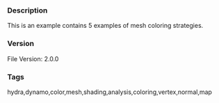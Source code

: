 ### Description
This is an example contains 5 examples of mesh coloring strategies.
### Version
File Version: 2.0.0
### Tags
hydra,dynamo,color,mesh,shading,analysis,coloring,vertex,normal,map